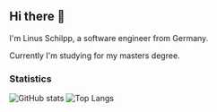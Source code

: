 ## Hi there 👋

I'm Linus Schilpp, a software engineer from Germany.

Currently I'm studying for my masters degree.

### Statistics
![GitHub stats](https://github-readme-stats.vercel.app/api?username=lischilpp&show_icons=true&theme=transparent&hide_rank=true&include_all_commits=true)
![Top Langs](https://github-readme-stats.vercel.app/api/top-langs/?username=lischilpp&layout=compact&langs_count=8)
